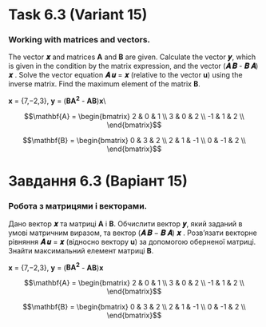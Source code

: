 # Task 6.3 (Variant 15)
### Working with matrices and vectors.
The vector **𝒙** and matrices **A** and **B** are given. Calculate the vector **𝒚**, 
which is given in the condition by the matrix expression, and the vector 
(**𝑨 𝑩** - **𝑩 𝑨**) **𝒙** . Solve the vector equation **𝑨 𝒖** = **𝒙** 
(relative to the vector **u**) using the inverse matrix. Find the maximum 
element of the matrix **B**.

**x** = {7,−2,3}, **y** = (**BA<sup>2</sup>** - **AB**)**x**\

$$\mathbf{A} =
\begin{bmatrix}
  2 & 0 & 1 \\
  3 & 0 & 2 \\
  -1 & 1 & 2 \\
\end{bmatrix}$$

$$\mathbf{B} =
\begin{bmatrix}
  0 & 3 & 2 \\
  2 & 1 & -1 \\
  0 & -1 & 2 \\
\end{bmatrix}$$

# Завдання 6.3 (Варіант 15) 
### Робота з матрицями і векторами.
Дано вектор **𝒙** та матриці **A** і **B**. Обчислити вектор **𝒚**, який заданий в умові
матричним виразом, та вектор (**𝑨 𝑩** − **𝑩 𝑨**) **𝒙** . Розв’язати векторне рівняння 
**𝑨 𝒖** = **𝒙** (відносно вектору **u**) за допомогою оберненої матриці. Знайти 
максимальний елемент матриці **В**.

**x** = {7,−2,3}, **y** = (**BA<sup>2</sup>** - **AB**)**x**

$$\mathbf{A} =
\begin{bmatrix}
  2 & 0 & 1 \\
  3 & 0 & 2 \\
  -1 & 1 & 2 \\
\end{bmatrix}$$

$$\mathbf{B} =
\begin{bmatrix}
  0 & 3 & 2 \\
  2 & 1 & -1 \\
  0 & -1 & 2 \\
\end{bmatrix}$$
